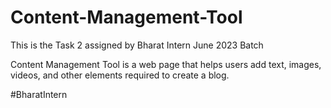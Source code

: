 # Content-Management-Tool
This is the Task 2 assigned by Bharat Intern June 2023 Batch

Content Management Tool is a web page that helps users add text, images,
videos, and other elements required to create a blog.

#BharatIntern
